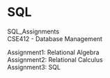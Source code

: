 # SQL
SQL_Assignments <br>
CSE412 - Database Management <br>

Assignment1: Relational Algebra <br>
Assignment2: Relational Calculus <br>
Assignment3: SQL

